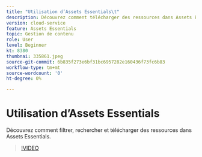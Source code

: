 ```yaml
---
title: "Utilisation d’Assets Essentials\t"
description: Découvrez comment télécharger des ressources dans Assets Essentials.
version: cloud-service
feature: Assets Essentials
topic: Gestion de contenu
role: User
level: Beginner
kt: 8380
thumbnai: 335861.jpeg
source-git-commit: 6b835f273e6bf31bc6957282e160436f73fc6b83
workflow-type: tm+mt
source-wordcount: '0'
ht-degree: 0%

---
```



# Utilisation d’Assets Essentials

Découvrez comment filtrer, rechercher et télécharger des ressources dans Assets Essentials.

>[!VIDEO](https://video.tv.adobe.com/v/335861/?quality=12&learn=on)
